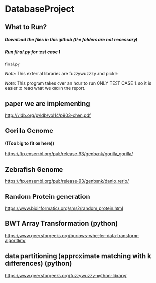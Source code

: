 # DatabaseProject

## What to Run? 
##### Download the files in this github (the folders are not necessary) 
##### Run final.py for test case 1
final.py

*Note*: This external libraries are fuzzywuzzzy and pickle 


*Note*: This program takes over an hour to run ONLY TEST CASE 1, so it is easier to read what we did in the report.

## paper we are implementing
http://vldb.org/pvldb/vol14/p903-chen.pdf  

## Gorilla Genome
#### ((Too big to fit on here))

https://ftp.ensembl.org/pub/release-93/genbank/gorilla_gorilla/

## Zebrafish Genome 
https://ftp.ensembl.org/pub/release-93/genbank/danio_rerio/

## Random Protein generation 
https://www.bioinformatics.org/sms2/random_protein.html

## BWT Array Transformation (python)
https://www.geeksforgeeks.org/burrows-wheeler-data-transform-algorithm/
## data partitioning (approximate matching with k differences) (python)
https://www.geeksforgeeks.org/fuzzywuzzy-python-library/

